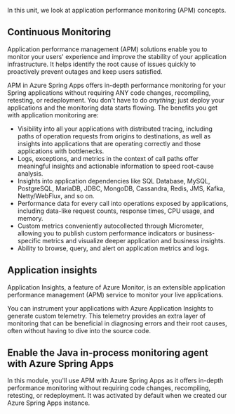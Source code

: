 In this unit, we look at application performance monitoring (APM) concepts.

## Continuous Monitoring

Application performance management (APM) solutions enable you to monitor your users' experience and improve the stability of your application infrastructure. It helps identify the root cause of issues quickly to proactively prevent outages and keep users satisfied.

APM in Azure Spring Apps offers in-depth performance monitoring for your Spring applications without requiring ANY code changes, recompiling, retesting, or redeployment. You don't have to do *anything*; just deploy your applications and the monitoring data starts flowing. The benefits you get with application monitoring are:

- Visibility into all your applications with distributed tracing, including paths of operation requests from origins to destinations, as well as insights into applications that are operating correctly and those applications with bottlenecks.
- Logs, exceptions, and metrics in the context of call paths offer meaningful insights and actionable information to speed root-cause analysis.
- Insights into application dependencies like SQL Database, MySQL, PostgreSQL, MariaDB, JDBC, MongoDB, Cassandra, Redis, JMS, Kafka, Netty/WebFlux, and so on.
- Performance data for every call into operations exposed by applications, including data-like request counts, response times, CPU usage, and memory.
- Custom metrics conveniently autocollected through Micrometer, allowing you to publish custom performance indicators or business-specific metrics and visualize deeper application and business insights.
- Ability to browse, query, and alert on application metrics and logs.

## Application insights

Application Insights, a feature of Azure Monitor, is an extensible application performance management (APM) service to monitor your live applications.

You can instrument your applications with Azure Application Insights to generate custom telemetry. This telemetry provides an extra layer of monitoring that can be beneficial in diagnosing errors and their root causes, often without having to dive into the source code.

## Enable the Java in-process monitoring agent with Azure Spring Apps

In this module, you'll use APM with Azure Spring Apps as it offers in-depth performance monitoring without requiring code changes, recompiling, retesting, or redeployment. It was activated by default when we created our Azure Spring Apps instance.
